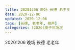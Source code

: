 ```yaml
---
title: 20201206 晚场 长德 老老年 
date: 2020-12-06
updated: 2020-12-06
tags: [长德, 老老年, 相声] 
categories: (2020)庚子年场次
---
```

20201206 晚场 长德 老老年 



